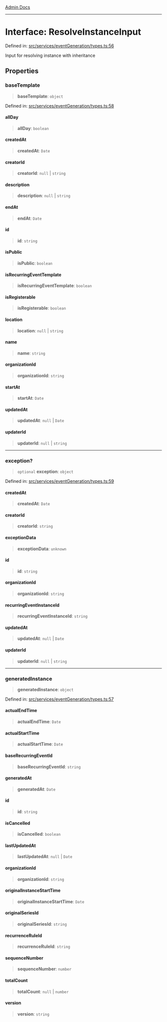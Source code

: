 [Admin Docs](/)

***

# Interface: ResolveInstanceInput

Defined in: [src/services/eventGeneration/types.ts:56](https://github.com/Sourya07/talawa-api/blob/61a1911602b2f0aac7635e08ae2918f4f768e8ff/src/services/eventGeneration/types.ts#L56)

Input for resolving instance with inheritance

## Properties

### baseTemplate

> **baseTemplate**: `object`

Defined in: [src/services/eventGeneration/types.ts:58](https://github.com/Sourya07/talawa-api/blob/61a1911602b2f0aac7635e08ae2918f4f768e8ff/src/services/eventGeneration/types.ts#L58)

#### allDay

> **allDay**: `boolean`

#### createdAt

> **createdAt**: `Date`

#### creatorId

> **creatorId**: `null` \| `string`

#### description

> **description**: `null` \| `string`

#### endAt

> **endAt**: `Date`

#### id

> **id**: `string`

#### isPublic

> **isPublic**: `boolean`

#### isRecurringEventTemplate

> **isRecurringEventTemplate**: `boolean`

#### isRegisterable

> **isRegisterable**: `boolean`

#### location

> **location**: `null` \| `string`

#### name

> **name**: `string`

#### organizationId

> **organizationId**: `string`

#### startAt

> **startAt**: `Date`

#### updatedAt

> **updatedAt**: `null` \| `Date`

#### updaterId

> **updaterId**: `null` \| `string`

***

### exception?

> `optional` **exception**: `object`

Defined in: [src/services/eventGeneration/types.ts:59](https://github.com/Sourya07/talawa-api/blob/61a1911602b2f0aac7635e08ae2918f4f768e8ff/src/services/eventGeneration/types.ts#L59)

#### createdAt

> **createdAt**: `Date`

#### creatorId

> **creatorId**: `string`

#### exceptionData

> **exceptionData**: `unknown`

#### id

> **id**: `string`

#### organizationId

> **organizationId**: `string`

#### recurringEventInstanceId

> **recurringEventInstanceId**: `string`

#### updatedAt

> **updatedAt**: `null` \| `Date`

#### updaterId

> **updaterId**: `null` \| `string`

***

### generatedInstance

> **generatedInstance**: `object`

Defined in: [src/services/eventGeneration/types.ts:57](https://github.com/Sourya07/talawa-api/blob/61a1911602b2f0aac7635e08ae2918f4f768e8ff/src/services/eventGeneration/types.ts#L57)

#### actualEndTime

> **actualEndTime**: `Date`

#### actualStartTime

> **actualStartTime**: `Date`

#### baseRecurringEventId

> **baseRecurringEventId**: `string`

#### generatedAt

> **generatedAt**: `Date`

#### id

> **id**: `string`

#### isCancelled

> **isCancelled**: `boolean`

#### lastUpdatedAt

> **lastUpdatedAt**: `null` \| `Date`

#### organizationId

> **organizationId**: `string`

#### originalInstanceStartTime

> **originalInstanceStartTime**: `Date`

#### originalSeriesId

> **originalSeriesId**: `string`

#### recurrenceRuleId

> **recurrenceRuleId**: `string`

#### sequenceNumber

> **sequenceNumber**: `number`

#### totalCount

> **totalCount**: `null` \| `number`

#### version

> **version**: `string`
